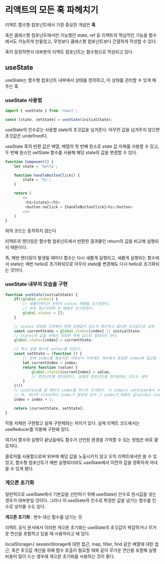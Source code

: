 # 리액트의 모든 훅 파헤치기

리액트 함수형 컴포넌트에서 가장 중요한 개념은 **훅**

훅은 클래스형 컴포넌트에서만 가능했던 state, ref 등 리액트의 핵심적인 기능을 함수에서도 가능하게 만들었고, 무엇보다 클래스형 컴포넌트보다 간결하게 작성할 수 있다.

훅이 등장하면서 대부분의 리액트 컴포넌트는 함수형으로 작성되고 있다.

## useState

useState는 함수형 컴포넌트 내부에서 상태를 정의하고, 이 상태를 관리할 수 있게 해주는 훅

### useState 사용법

```JavaScript
import { useState } from 'react';

const [state, setState] = useState(initialState);
```

useState의 인수로는 사용할 state의 초깃값을 넘겨준다. 아무런 값을 넘겨주지 않으면 초깃값은 undefined다.

useState 훅의 반환 값은 배열, 배열의 첫 번째 원소로 state 값 자체를 사용할 수 있고, 두 번째 원소인 setState 함수를 사용해 해당 state의 값을 변경할 수 있다.

```JavaScript
function Component() {
    let state = 'hello';

    function handleButtonClick() {
        state = 'hi';
    }

    return (
        <>
         <h1>{state}</h1>
         <button onClick = {handleButtonClick}>hi</button>
        </>
    )
}
```

위의 코드는 동작하지 않는다

리액트의 렌더링은 함수형 컴포넌트에서 반환한 결과물인 return의 값을 비교해 실행되지 때문이다.

즉, 매번 렌더링이 발생될 때마다 함수는 다시 새롭게 실행되고, 새롭게 실행되는 함수에서 state는 매번 hello로 초기화되므로 아무리 state를 변경해도 다시 hello로 초기화되는 것이다.

### useState 내부의 모습을 구현

```JavaScript
function useState(initialState) {
    if(!global.states) {
        // 애플리케이션 전체의 states 배열을 초기화한다.
        // 최초 접근이라면 빈 배열로 초기화한다.
        global.states = [];
    }

    // states 정보를 조회해서 현재 상태값이 있는지 확인하고 없다면 초깃값으로 설정
    const currentState = global.states[index] || initialState;
    // states의 값을 위에서 조회한 현재 값으로 업데이트 한다.
    global.states[index] = currentState;

    // 즉시 실행 함수로 setter를 만든다.
    const setState = (function () {
        // 현재 index를 클로저로 가둬놔서 이후에도 계속해서 동일한 index에 접근할 수 있도록 한다.
        let currentIndex = index;
        return function (value) {
            global.states[currentIndex] = value;
            // 컴포넌트를 렌더링한다. 실제로 컴포넌트를 렌더링하는 코드는 생략
        }
    })()
    // useState를 쓸 때마다 index를 하나씩 추가한다. 이 index는 setState에서 사용된다.
    // 즉, 하나의 state마다 index가 할당돼 있어 그 index가 배열의 값(global.states)을
    index = index + 1;

    return [currentState, setState];
}
```

작동 자체만 구현했고 실제 구현체와는 차이가 있다. 실제 리액트 코드에서는 useReducer를 이용해 구현돼 있다.

여기서 함수의 실행이 끝났음에도 함수가 선언된 환경을 기억할 수 있는 방법은 바로 클로저다.

클로저를 사용함으로써 외부에 해당 값을 노출시키지 않고 오직 리액트에서만 쓸 수 있었고, 함수형 컴포넌트가 매번 실행되더라도 useState에서 이전의 값을 정확하게 꺼내 쓸 수 있게 됐다.

### 게으른 초기화

일반적으로 useState에서 기본값을 선언하기 위해 useState() 인수로 원시값을 넣는 경우가 대부분일 것이다. 그러나 이 useState의 인수로 특정한 값을 넘기는 함수를 인수로 넣어줄 수도 있다.

**게으른 초기화** : 변수 대신 함수를 넘기는 것

리액트 공식 문서에서 이러한 게으른 초기화는 useState의 초깃값이 복잡하거나 무거운 연산을 포함하고 있을 때 사용하라고 돼 있다.

localStorage나 sessionStorage에 대한 접근, map, filter, find 같은 배열에 대한 접근, 혹은 초깃값 계산을 위해 함수 호출이 필요할 때와 같이 무거운 연산을 포함해 실행 비용이 많이 드는 경우에 게으른 초기화를 사용하는 것이 좋다.
